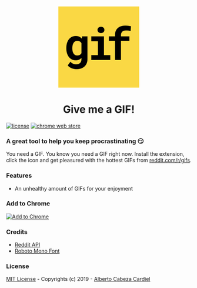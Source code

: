 <p align="center"><img width="220px" src="https://github.com/albertocc/Give-Me-A-GIF/blob/master/img/icon/icon_220.png"/></p>
<h1 align="center">Give me a GIF!</h1>

[![license](https://img.shields.io/github/license/mashape/apistatus.svg)](https://github.com/albertocc/Give-Me-A-GIF/blob/master/LICENSE)
[![chrome web store](https://img.shields.io/chrome-web-store/users/lnilkliokcnoaiodkamnegebhnmckacd.svg?label=chrome%20users)](https://chrome.google.com/webstore/detail/give-me-a-gif/lnilkliokcnoaiodkamnegebhnmckacd)

### A great tool to help you keep procrastinating :smirk:

You need a GIF. You know you need a GIF right now. Install the extension, click the icon and get pleasured with the hottest GIFs from [reddit.com/r/gifs](http://reddit.com/r/gifs).

### Features

* An unhealthy amount of GIFs for your enjoyment

### Add to Chrome

[![Add to Chrome](https://developer.chrome.com/webstore/images/ChromeWebStore_BadgeWBorder_v2_206x58.png)](https://chrome.google.com/webstore/detail/give-me-a-gif/lnilkliokcnoaiodkamnegebhnmckacd)

### Credits

* [Reddit API](https://www.reddit.com/dev/api/)
* [Roboto Mono Font](https://fonts.google.com/specimen/Roboto+Mono)

### License

[MIT License](https://github.com/albertocc/Give-Me-A-GIF/blob/master/LICENSE) - Copyrights (c) 2019 - [Alberto Cabeza Cardiel](http://alberto.cc)